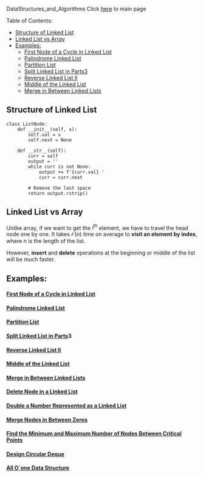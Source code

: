 DataStructures_and_Algorithms
Click [here](../README.md) to main page

Table of Contents:
- [Structure of Linked  List](#structure-of-linked--list)
- [Linked List vs Array](#linked-list-vs-array)
- [Examples:](#examples)
    - [First Node of a Cycle in Linked List](#first-node-of-a-cycle-in-linked-list)
    - [Palindrome Linked List](#palindrome-linked-list)
    - [Partition List](#partition-list)
    - [Split Linked List in Parts3](#split-linked-list-in-parts3)
    - [Reverse Linked List II](#reverse-linked-list-ii)
    - [Middle of the Linked List](#middle-of-the-linked-list)
    - [Merge in Between Linked Lists](#merge-in-between-linked-lists)

## Structure of Linked  List
```
class ListNode:
    def __init__(self, x):
        self.val = x
        self.next = None

    def __str__(self):
        curr = self
        output = ''
        while curr is not None:
            output += f'{curr.val} '
            curr = curr.next
        
        # Remove the last space
        return output.rstrip()
```

## Linked List vs Array
Unlike array, if we want to get the $i^{th}$ element, we have to travel the head node one by one. It takes $\mathcal{O}(n)$ time on average to **visit an element by index**, where $n$ is the length of the list.

However, **insert** and **delete** operations at the beginning or middle of the list will be much faster.

## Examples:
#### [First Node of a Cycle in Linked List](linked_list_first_node_cycle/description.md)
#### [Palindrome Linked List](palindrome_linked_list/description.md)
#### [Partition List](./partition_list/description.md)
#### [Split Linked List in Parts](./split_linked_list_in_parts/description.md)3
#### [Reverse Linked List II](./reverse_linked_list_II/description.md)
#### [Middle of the Linked List](./middle_of_the_linked_list/description.md)
#### [Merge in Between Linked Lists](./merge_in_between_linked_list/description.md)
#### [Delete Node in a Linked List](./delete_node_in_a_linked_list/description.md)
#### [Double a Number Represented as a Linked List](./double_a_number_represented_as_a_linked_list/description.md)
#### [Merge Nodes in Between Zeros](./merge_nodes_in_between_zeros/description.md)
#### [Find the Minimum and Maximum Number of Nodes Between Critical Points](./find_the_minimum_and_maximum_number_of_nodes_between_critical_points/description.md)
#### [Design Circular Deque](./design_circular_deque/description.md)
#### [All O`one Data Structure](./all_O_one_data_structure/description.md)